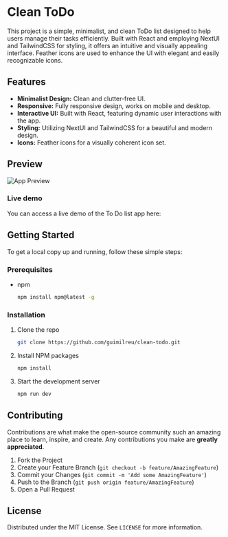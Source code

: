 # Clean ToDo

This project is a simple, minimalist, and clean ToDo list designed to help users manage their tasks efficiently. Built with React and employing NextUI and TailwindCSS for styling, it offers an intuitive and visually appealing interface. Feather icons are used to enhance the UI with elegant and easily recognizable icons.

## Features

- **Minimalist Design:** Clean and clutter-free UI.
- **Responsive:** Fully responsive design, works on mobile and desktop.
- **Interactive UI:** Built with React, featuring dynamic user interactions with the app.
- **Styling:** Utilizing NextUI and TailwindCSS for a beautiful and modern design.
- **Icons:** Feather icons for a visually coherent icon set.

## Preview

![App Preview](https://i.imgur.com/rpm1EpK.png)

### Live demo
You can access a live demo of the To Do list app here: 

## Getting Started

To get a local copy up and running, follow these simple steps:

### Prerequisites

- npm
  ```sh
  npm install npm@latest -g
  ```

### Installation

1. Clone the repo
   ```sh
   git clone https://github.com/guimilreu/clean-todo.git
   ```
2. Install NPM packages
   ```sh
   npm install
   ```
3. Start the development server
   ```sh
   npm run dev
   ```

## Contributing

Contributions are what make the open-source community such an amazing place to learn, inspire, and create. Any contributions you make are **greatly appreciated**.

1. Fork the Project
2. Create your Feature Branch (`git checkout -b feature/AmazingFeature`)
3. Commit your Changes (`git commit -m 'Add some AmazingFeature'`)
4. Push to the Branch (`git push origin feature/AmazingFeature`)
5. Open a Pull Request

## License

Distributed under the MIT License. See `LICENSE` for more information.

